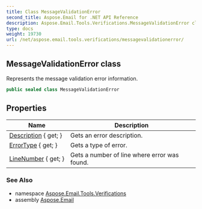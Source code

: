 ```yaml
---
title: Class MessageValidationError
second_title: Aspose.Email for .NET API Reference
description: Aspose.Email.Tools.Verifications.MessageValidationError class. Represents the message validation error information
type: docs
weight: 19730
url: /net/aspose.email.tools.verifications/messagevalidationerror/
---
```

## MessageValidationError class

Represents the message validation error information.

```csharp
public sealed class MessageValidationError
```

## Properties

| Name | Description |
| --- | --- |
| [Description](../../aspose.email.tools.verifications/messagevalidationerror/description/) { get; } | Gets an error description. |
| [ErrorType](../../aspose.email.tools.verifications/messagevalidationerror/errortype/) { get; } | Gets a type of error. |
| [LineNumber](../../aspose.email.tools.verifications/messagevalidationerror/linenumber/) { get; } | Gets a number of line where error was found. |

### See Also

* namespace [Aspose.Email.Tools.Verifications](../../aspose.email.tools.verifications/)
* assembly [Aspose.Email](../../)


